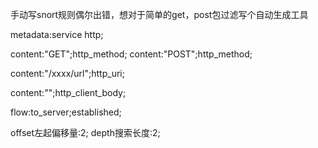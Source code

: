 手动写snort规则偶尔出错，想对于简单的get，post包过滤写个自动生成工具

metadata:service http;

content:"GET";http_method;
content:"POST";http_method;

content:"/xxxx/url";http_uri;

content:"";http_client_body;

flow:to_server;established;

offset左起偏移量:2; depth搜索长度:2;
